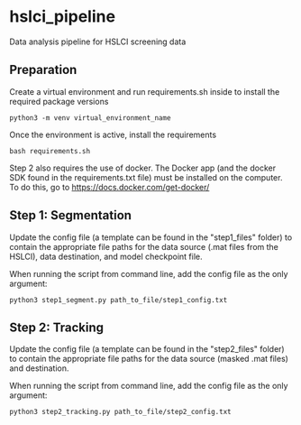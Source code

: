 # hslci_pipeline
Data analysis pipeline for HSLCI screening data

## Preparation
Create a virtual environment and run requirements.sh inside to install the required package versions
```
python3 -m venv virtual_environment_name
```
Once the environment is active, install the requirements
```
bash requirements.sh
```

Step 2 also requires the use of docker. The Docker app (and the docker SDK found in the requirements.txt file) must be installed on the computer.
To do this, go to https://docs.docker.com/get-docker/

## Step 1: Segmentation
Update the config file (a template can be found in the "step1_files" folder) to contain the appropriate file paths for the data source (.mat files from the HSLCI), data destination, and model checkpoint file.

When running the script from command line, add the config file as the only argument:
```
python3 step1_segment.py path_to_file/step1_config.txt
```

## Step 2: Tracking
Update the config file (a template can be found in the "step2_files" folder) to contain the appropriate file paths for the data source (masked .mat files) and destination.

When running the script from command line, add the config file as the only argument:
```
python3 step2_tracking.py path_to_file/step2_config.txt
```
